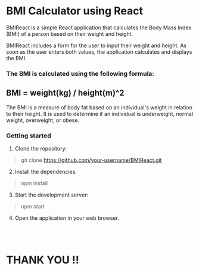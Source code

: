<h1>BMI Calculator using React</h1>
<p>BMIReact is a simple React application that calculates the Body Mass Index (BMI) of a person based on their weight and height.</p>
<p>BMIReact includes a form for the user to input their weight and height. As soon as the user enters both values, the application calculates and displays the BMI.</p>

<h3>The BMI is calculated using the following formula:
</h3>

<h2>BMI = weight(kg) / height(m)^2</h2>

<p>The BMI is a measure of body fat based on an individual's weight in relation to their height. It is used to determine if an individual is underweight, normal weight, overweight, or obese.</p>

<h3>Getting started</h3>

1. Clone the repository:

> git clone https://github.com/your-username/BMIReact.git

2. Install the dependencies:

> npm install

3. Start the development server:

> npm start

4. Open the application in your web browser.

</br>
</br>
<h1>THANK YOU !!</h1>
